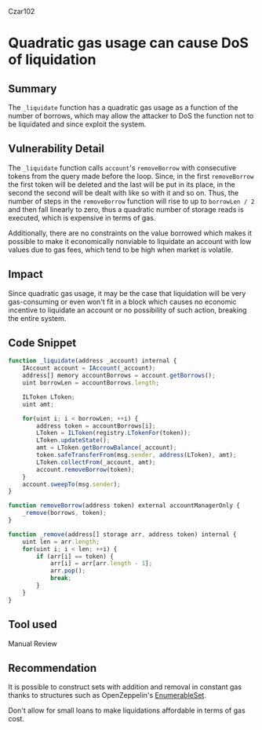 Czar102
# Quadratic gas usage can cause DoS of liquidation

## Summary
The `_liquidate` function has a quadratic gas usage as a function of the number of borrows, which may allow the attacker to DoS the function not to be liquidated and since exploit the system.
## Vulnerability Detail
The `_liquidate` function calls `account`'s `removeBorrow` with consecutive tokens from the query made before the loop. Since, in the first `removeBorrow` the first token will be deleted and the last will be put in its place, in the second the second will be dealt with like so with it and so on. Thus, the number of steps in the `removeBorrow` function will rise to up to `borrowLen / 2` and then fall linearly to zero, thus a quadratic number of storage reads is executed, which is expensive in terms of gas.

Additionally, there are no constraints on the value borrowed which makes it possible to make it economically nonviable to liquidate an account with low values due to gas fees, which tend to be high when market is volatile.

## Impact
Since quadratic gas usage, it may be the case that liquidation will be very gas-consuming or even won't fit in a block which causes no economic incentive to liquidate an account or no possibility of such action, breaking the entire system.
## Code Snippet
```js
function _liquidate(address _account) internal {
	IAccount account = IAccount(_account);
	address[] memory accountBorrows = account.getBorrows();
	uint borrowLen = accountBorrows.length;

	ILToken LToken;
	uint amt;

	for(uint i; i < borrowLen; ++i) {
		address token = accountBorrows[i];
		LToken = ILToken(registry.LTokenFor(token));
		LToken.updateState();
		amt = LToken.getBorrowBalance(_account);
		token.safeTransferFrom(msg.sender, address(LToken), amt);
		LToken.collectFrom(_account, amt);
		account.removeBorrow(token);
	}
	account.sweepTo(msg.sender);
}
```
```js
function removeBorrow(address token) external accountManagerOnly {
	_remove(borrows, token);
}

function _remove(address[] storage arr, address token) internal {
	uint len = arr.length;
	for(uint i; i < len; ++i) {
		if (arr[i] == token) {
			arr[i] = arr[arr.length - 1];
			arr.pop();
			break;
		}
	}
}
```

## Tool used

Manual Review

## Recommendation
It is possible to construct sets with addition and removal in constant gas thanks to structures such as OpenZeppelin's [EnumerableSet](https://github.com/OpenZeppelin/openzeppelin-contracts/blob/master/contracts/utils/structs/EnumerableSet.sol).

Don't allow for small loans to make liquidations affordable in terms of gas cost.
